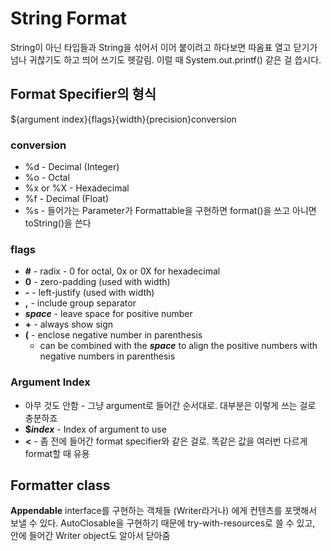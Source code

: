 # String Format

String이 아닌 타입들과 String을 섞어서 이어 붙이려고 하다보면 따옴표 열고 닫기가 넘나 귀찮기도 하고 띄어 쓰기도 헷갈림. 이럴 때 System.out.printf() 같은 걸 씁시다.

## Format Specifier의 형식

${argument index}{flags}{width}{precision}conversion

### conversion

- %d - Decimal (Integer)
- %o - Octal
- %x or %X - Hexadecimal
- %f - Decimal (Float)
- %s - 들어가는 Parameter가 Formattable을 구현하면 format()을 쓰고 아니면 toString()을 쓴다

### flags
- **#** - radix - 0 for octal, 0x or 0X for hexadecimal
- **0** - zero-padding (used with width)
- **-** - left-justify (used with width)
- **,** - include group separator
- **_space_** - leave space for positive number
- **+** - always show sign
- **(** - enclose negative number in parenthesis
  - can be combined with the **_space_** to align the positive numbers with negative numbers in parenthesis

### Argument Index
- 아무 것도 안함 - 그냥 argument로 들어간 순서대로. 대부분은 이렇게 쓰는 걸로 충분하죠
- **$_index_** - Index of argument to use
- **<** - 좀 전에 들어간 format specifier와 같은 걸로. 똑같은 값을 여러번 다르게 format할 때 유용

## Formatter class

**Appendable** interface를 구현하는 객체들 (Writer라거나) 에게 컨텐츠를 포맷해서 보낼 수 있다. AutoClosable을 구현하기 때문에 try-with-resources로 쓸 수 있고, 안에 들어간 Writer object도 알아서 닫아줌
